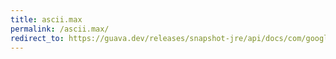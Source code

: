 ```yaml
---
title: ascii.max
permalink: /ascii.max/
redirect_to: https://guava.dev/releases/snapshot-jre/api/docs/com/google/common/base/Ascii.html#MAX
---
```

